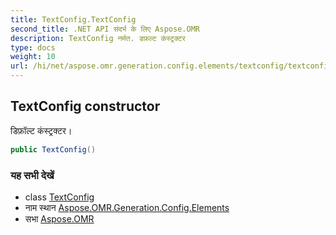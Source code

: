 ```yaml
---
title: TextConfig.TextConfig
second_title: .NET API संदर्भ के लिए Aspose.OMR
description: TextConfig नर्मत. डफ़ल्ट कंस्ट्रक्टर
type: docs
weight: 10
url: /hi/net/aspose.omr.generation.config.elements/textconfig/textconfig/
---
```

## TextConfig constructor

डिफ़ॉल्ट कंस्ट्रक्टर।

```csharp
public TextConfig()
```

### यह सभी देखें

* class [TextConfig](../)
* नाम स्थान [Aspose.OMR.Generation.Config.Elements](../../textconfig/)
* सभा [Aspose.OMR](../../../)


